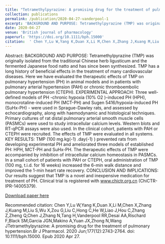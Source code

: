 ```yaml
--- 
title: "Tetramethylpyrazine: A promising drug for the treatment of pulmonary hypertension." 
collection: publications 
permalink: /publication/2020-04-27-vanderpool-1 
excerpt: 'BACKGROUND AND PURPOSE: Tetramethylpyrazine (TMP) was originally isolated from the traditional Chinese herb ligusticum and the fermented Japanese food natto and has since been synthesized. TMP has a long history of beneficial effects in the treatment of many cardiovascular diseases. Here we have evaluated the therapeutic effects of TMP on pulmonary hypertension (PH) in animal models and in patients with pulmonary arterial hypertension (PAH) or chronic thromboembolic pulmonary hypertension (CTEPH). EXPERIMENTAL APPROACH: Three well-defined models of PH -chronic hypoxia (10% O2 )-induced PH (HPH), monocrotaline-induced PH (MCT-PH) and' 
date: 2020-04-27 
venue: 'British journal of pharmacology' 
paperurl: 'https://doi.org/10.1111/bph.15000' 
citation:  ' Chen Y,Lu W,Yang K,Duan X,Li M,Chen X,Zhang J,Kuang M,Liu S,Wu X,Zou G,Liu C,Hong C,He W,Liao J,Hou C,Zhang Z,Zheng Q,Chen J,Zhang N,Tang H,Vanderpool RR,Desai AA,Rischard F,Black SM,Garcia JGN,Makino A,Yuan JX,Zhong N,Wang JTetramethylpyrazine: A promising drug for the treatment of pulmonary hypertension.Br J Pharmacol. 2020 Jun;177(12):2743-2764. doi: 10.1111/bph.15000. Epub 2020 Apr 27.' 
--- 
```

Abstract:  BACKGROUND AND PURPOSE: Tetramethylpyrazine (TMP) was originally isolated from the traditional Chinese herb ligusticum and the fermented Japanese food natto and has since been synthesized. TMP has a long history of beneficial effects in the treatment of many cardiovascular diseases. Here we have evaluated the therapeutic effects of TMP on pulmonary hypertension (PH) in animal models and in patients with pulmonary arterial hypertension (PAH) or chronic thromboembolic pulmonary hypertension (CTEPH). EXPERIMENTAL APPROACH: Three well-defined models of PH -chronic hypoxia (10% O2 )-induced PH (HPH), monocrotaline-induced PH (MCT-PH) and Sugen 5416/hypoxia-induced PH (SuHx-PH) - were used in Sprague-Dawley rats, and assessed by echocardiography, along with haemodynamic and histological techniques. Primary cultures of rat distal pulmonary arterial smooth muscle cells (PASMCs) were used to study intracellular calcium levels. Western blots and RT-qPCR assays were also used. In the clinical cohort, patients with PAH or CTEPH were recruited. The effects of TMP were evaluated in all systems. KEY RESULTS: TMP (100 mg.kg(-1) .day(-1) ) prevented rats from developing experimental PH and ameliorated three models of established PH: HPH, MCT-PH and SuHx-PH. The therapeutic effects of TMP were accompanied by inhibition of intracellular calcium homeostasis in PASMCs. In a small cohort of patients with PAH or CTEPH, oral administration of TMP (100 mg, t.i.d. for 16 weeks) increased the 6-min walk distance and improved the 1-min heart rate recovery. CONCLUSION AND IMPLICATIONS: Our results suggest that TMP is a novel and inexpensive medication for treatment of PH. Clinical trial is registered with www.chictr.org.cn (ChiCTR- IPR-14005379).  
 
[Download paper here](https://doi.org/10.1111/bph.15000) 
 
Recommended citation:  Chen Y,Lu W,Yang K,Duan X,Li M,Chen X,Zhang J,Kuang M,Liu S,Wu X,Zou G,Liu C,Hong C,He W,Liao J,Hou C,Zhang Z,Zheng Q,Chen J,Zhang N,Tang H,Vanderpool RR,Desai AA,Rischard F,Black SM,Garcia JGN,Makino A,Yuan JX,Zhong N,Wang JTetramethylpyrazine: A promising drug for the treatment of pulmonary hypertension.Br J Pharmacol. 2020 Jun;177(12):2743-2764. doi: 10.1111/bph.15000. Epub 2020 Apr 27. 
